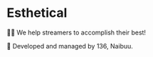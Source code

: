 # Esthetical
🌙🎑 We help streamers to accomplish their best!

🌊 Developed and managed by 136, Naibuu.
